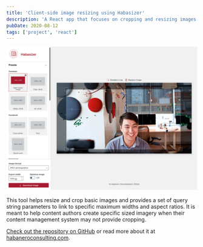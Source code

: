 ```yaml
---
title: 'Client-side image resizing using Habasizer'
description: 'A React app that focuses on cropping and resizing images to specific aspect ratios.'
pubDate: 2020-08-12
tags: ['project', 'react']
---
```


![A screenshot of Habasizer](1.png)

This tool helps resize and crop basic images and provides a set of query string parameters to link to specific maximum widths and aspect ratios. It is meant to help content authors create specific sized imagery when their content management system may not provide cropping.

[Check out the repository on GitHub](https://github.com/habaneroconsulting/image-resizer) or read more about it at [habaneroconsulting.com](https://www.habaneroconsulting.com/stories/insights/2024/resizing-web-images-with-ease-introducing-habasizer).
